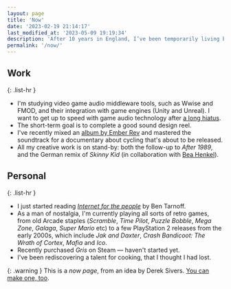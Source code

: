```yaml
---
layout: page
title: 'Now'
date: '2023-02-19 21:14:17'
last_modified_at: '2023-05-09 19:19:34'
description: 'After 10 years in England, I’ve been temporarily living between the shores of Lake Maggiore and Milan. The plan for 2023 is to move back to the UK.'
permalink: '/now/'
---
```

## Work

{: .list-hr }
- I'm studying video game audio middleware tools, such as Wwise and FMOD, and their integration with game engines (Unity and Unreal). I want to get up to speed with game audio technology after [a long hiatus](/work/sound-design/ruff-trigger-playstation2-game/).
- The short-term goal is to complete a good sound design reel.
- I've recently mixed an [album by Ember Rev](/blog/mix-ember-rev-reaper-subprojects/) and mastered the soundtrack for a documentary about cycling that's about to be released.
- All my creative work is on stand-by: both the follow-up to _After 1989_, and the German remix of _Skinny Kid_ (in collaboration with [Bea Henkel](https://beartemusic.com/the-story/)).

## Personal

{: .list-hr }
- I just started reading [_Internet for the people_](https://www.versobooks.com/en-gb/products/2674-internet-for-the-people) by Ben Tarnoff.
- As a man of nostalgia, I'm currently playing all sorts of retro games, from old Arcade staples (_Scramble_, _Time Pilot_, _Puzzle Bobble_, _Mega Zone_, _Galaga_, _Super Mario_ etc) to a few PlayStation 2 releases from the early 2000s, which include _Jak and Daxter_, _Crash Bandicoot: The Wrath of Cortex_, _Mafia_ and _Ico_.
- Recently purchased _Gris_ on Steam — haven't started yet.
- I've been rediscovering a talent for cooking, that I thought I had lost.

{: .warning }
This is a _now page_, from an idea by Derek Sivers. [You can make one, too](https://nownownow.com/about).